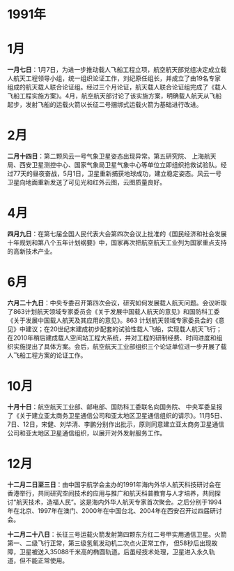 
# 1991年

# 1月

**一月七日**：1月7日，为进一步推动载人飞船工程立项，航空航天部党组决定成立载人航天工程领导小组，统一组织论证工作，刘纪原任组长，并成立了由19名专家组成的航天载人联合论证组。经过三个月论证，航天载人联合论证组完成了《载人飞船工程实施方案》。4月，航空航天部讨论了该实施方案，明确载人航天从飞船起步，发射飞船的运载火箭以长征二号捆绑式运载火箭为基础进行改进。

# 2月

**二月十四日**：第二颗风云一号气象卫星姿态出现异常。第五研究院、 上海航天局、西安卫星测控中心、国家气象局卫星气象中心等单位立即组织抢救试验队。经过77天的昼夜奋战，5月1日，卫星重新捕获地球成功，建立稳定姿态。风云一号卫星向地面重新发送了可见光和红外云图，云图质量良好。

# 4月

**四月九日**：在第七届全国人民代表大会第四次会议上批准的《国民经济和社会发展十年规划和第八个五年计划纲要》中，国家再次把航空航天工业列为国家重点支持的高新技术产业。

# 6月

**六月二十九日**：中央专委召开第四次会议，研究如何发展载人航天问题。会议听取了863计划航天领域专家委员会《关于发展中国载人航天的意见》和国防科工委《关于发展中国载人航天及其应用的意见》。863 计划航天领域专家委员会的《意见》中建议；在20世纪末建成初步配套的试验性载人飞船，实现载人航天飞行；在2010年稍后建成载人空间站工程大系统，并对工程的研制经费、时间进度和组织实施提出了具体方案。会后，航空航天工业部组织三个论证单位进一步开展了载人飞船工程方案的论证工作。

# 10月

**十月十日**：航空航天工业部、邮电部、国防科工委联名向国务院、 中央军委呈报了《关于建立亚太商务卫星通信公司和亚太地区卫星通信组织的请示》。11月5日、7日、12日，宋健、刘华清、李鹏分别作出批示，原则同意建立亚太商务卫星通信公司和亚太地区卫星通信组织，以展开对外发射服务工作。

# 12月

**十二月二日至三日**：由中国宇航学会主办的1991年海内外华人航天科技研讨会在香港举行，共同研究空间技术的应用与推广和航天科普教育与人才培养，共同探讨“航天技术，造福人民”。这是海内外华人航天专家首次聚会。之后分别于1994年在北京、1997年在澳门、2000年在中国台北、2004年在西安召开过四届研讨会。

**十二月二十八日**：长征三号运载火箭发射第四颗东方红二号甲实用通信卫星。火箭第一、二级飞行正常，第三级氢氧发动机二次点火正常工作， 但58秒后出现故障，卫星被送入35088千米高的椭圆轨道。后虽经技术处理，卫星进入永久轨道，但不能正常使用。
